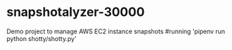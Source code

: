 # snapshotalyzer-30000
Demo project to manage AWS EC2 instance snapshots
#running
'pipenv run python shotty/shotty.py'
